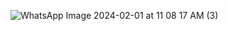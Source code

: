 ![WhatsApp Image 2024-02-01 at 11 08 17 AM (3)](https://github.com/Medosha22/Mastering-Embedded-Systems-Online-Diploma/assets/125259963/7a188665-d1cc-4038-b29b-3298204e255e)
